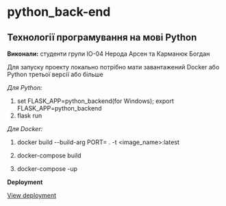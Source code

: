# python_back-end


##  Технології програмування на мові Python

**Виконали:** студенти групи ІО-04 Нерода Арсен та Карманюк Богдан


Для запуску проекту локально потрібно мати завантажений Docker aбо Python третьої версії або більше 

*Для Python:*

1. set FLASK_APP=python_backend(for Windows); export FLASK_APP=python_backend
2. flask run

*Для Docker:*

1. docker build --build-arg PORT=<your port> . -t <image_name>:latest

2. docker-compose build

3. docker-compose -up

**Deployment**

[View deployment](https://python-backend-on-flask.herokuapp.com)
